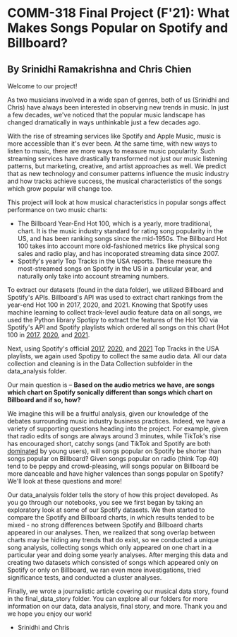 # COMM-318 Final Project (F'21): What Makes Songs Popular on Spotify and Billboard?
## By Srinidhi Ramakrishna and Chris Chien

Welcome to our project!

As two musicians involved in a wide span of genres, both of us (Srinidhi and Chris) have always been interested in observing new trends in music. In just a few decades, we've noticed that the popular music landscape has changed dramatically in ways unthinkable just a few decades ago. 

With the rise of streaming services like Spotify and Apple Music, music is more accessible than it's ever been. At the same time, with new ways to listen to music, there are more ways to measure music popularity. Such streaming services have drastically transformed not just our music listening patterns, but marketing, creative, and artist approaches as well. We predict that as new technology and consumer patterns influence the music industry and how tracks achieve success, the musical characteristics of the songs which grow popular will change too.

This project will look at how musical characteristics in popular songs affect performance on two music charts: 

- The Billboard Year-End Hot 100, which is a yearly, more traditional, chart. It is the music industry standard for rating song popularity in the US, and has been ranking songs since the mid-1950s. The Billboard Hot 100 takes into account more old-fashioned metrics like physical song sales and radio play, and has incoporated streaming data since 2007.
- Spotify's yearly Top Tracks in the USA reports. These measure the most-streamed songs on Spotify in the US in a particular year, and naturally only take into account streaming numbers. 

To extract our datasets (found in the data folder), we utilized Billboard and Spotify's APIs. Billboard's API was used to extract chart rankings from the year-end Hot 100 in 2017, 2020, and 2021. Knowing that Spotify uses machine learning to collect track-level audio feature data on all songs, we used the Python library Spotipy to extract the features of the Hot 100 via Spotify's API and Spotify playlists which ordered all songs on this chart (Hot 100 in [2017](https://open.spotify.com/user/whe1998/playlist/255aUSCuVTcdD5JTogG69d?si=JCHWINVIRPiW3K_aGVzgcg), [2020](https://open.spotify.com/user/zoscar_/playlist/1WBljFutuk7uLQtfqfmjWV?si=DnFDuF-0SRuIfMVzPC6hOg), and [2021](https://open.spotify.com/user/11148724827/playlist/5Nt7KFSEfXIlsDIB8SCpNU?si=OVkxCLXiRxOzd3_iOsycHQ). 

Next, using Spotify's official [2017](https://open.spotify.com/user/spotify/playlist/37i9dQZF1DX7Axsg3uaDZb?si=IAEexkHXRTGnpkaGpZ0Fxw), [2020](https://open.spotify.com/user/spotify/playlist/37i9dQZF1DXaqCgtv7ZR3L?si=eAq2hBqrTR-s5M99y-vQeQ), and [2021](https://open.spotify.com/user/spotify/playlist/37i9dQZF1DXbJMiQ53rTyJ?si=ew2jD3DSQE2F-4Mywlu-6g) Top Tracks in the USA playlists, we again used Spotipy to collect the same audio data. All our data collection and cleaning is in the Data Collection subfolder in the data_analysis folder.

Our main question is – **Based on the audio metrics we have, are songs which chart on Spotify sonically different than songs which chart on Billboard and if so, how?**

We imagine this will be a fruitful analysis, given our knowledge of the debates surrounding music industry business practices. Indeed, we have a variety of supporting questions heading into the project. For example, given that radio edits of songs are always around 3 minutes, while TikTok's rise has encouraged short, catchy songs (and TikTok and Spotify are both [dominated](https://www.weareglacier.org/higher-education-marketing-blog/why-spotify-is-effective-in-reaching-gen-z) by young users), will songs popular on Spotify be shorter than songs popular on Billboard? Given songs popular on radio (think Top 40) tend to be peppy and crowd-pleasing, will songs popular on Billboard be more danceable and have higher valences than songs popular on Spotify? We'll look at these questions and more!

Our data_analysis folder tells the story of how this project developed. As you go through our notebooks, you see we first began by taking an exploratory look at some of our Spotify datasets. We then started to compare the Spotify and Billboard charts, in which results tended to be mixed - no strong differences between Spotify and Billboard charts appeared in our analyses. Then, we realized that song overlap between charts may be hiding any trends that do exist, so we conducted a unique song analysis, collecting songs which only appeared on one chart in a particular year and doing some yearly analyses. After merging this data and creating two datasets which consisted of songs which appeared only on Spotify or only on Billboard, we ran even more investigations, tried significance tests, and conducted a cluster analyses. 

Finally, we wrote a journalistic article covering our musical data story, found in the final_data_story folder. You can explore all our folders for more information on our data, data analysis, final story, and more. Thank you and we hope you enjoy our work!

- Srinidhi and Chris

